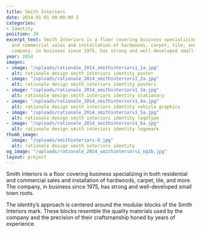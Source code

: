```yaml
---
title: Smith Interiors
date: 2014-01-01 00:00:00 Z
categories:
- Identity
position: 39
excerpt_text: Smith Interiors is a floor covering business specializing in both residential
  and commercial sales and installation of hardwoods, carpet, tile, and more. The
  company, in business since 1975, has strong and well-developed small town roots.
year: 2014
images:
- image: "/uploads/rationale_2014_smithinteriors1_1a.jpg"
  alt: rationale design smith interiors identity poster
- image: "/uploads/rationale_2014_smithinteriors1_2a.jpg"
  alt: rationale design smith interiors identity posters
- image: "/uploads/rationale_2014_smithinteriors1_3a.jpg"
  alt: rationale design smith interiors identity stationary
- image: "/uploads/rationale_2014_smithinteriors1_4a.jpg"
  alt: rationale design smith interiors identity vehicle graphics
- image: "/uploads/rationale_2014_smithinteriors1_5a.jpg"
  alt: rationale design smith interiors identity logotype
- image: "/uploads/rationale_2014_smithinteriors1_6a.jpg"
  alt: rationale design smith interiors identity logomark
thumb_image:
  image: "/uploads/smithinteriors-0.jpg"
  alt: rationale design smith interiors identity
og_image: "/uploads/rationale_2014_smithinteriors1_og1b.jpg"
layout: project
---
```


Smith Interiors is a floor covering business specializing in both residential and commercial sales and installation of hardwoods, carpet, tile, and more. The company, in business since 1975, has strong and well-developed small town roots.

The identity’s approach is centered around the modular blocks of the Smith Interiors mark. These blocks resemble the quality materials used by the company and the precision of their craftsmanship honed by years of experience.